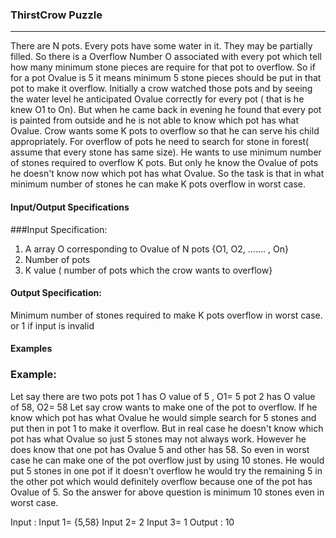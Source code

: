 ### ThirstCrow Puzzle
-----------------------------------
There are N pots. Every pots have some water in it. They may be partially filled. So there is a Overflow
Number O associated with every pot which tell how many minimum stone pieces are require for that pot to
overflow. So if for a pot Ovalue
is 5 it means minimum 5 stone pieces should be put in that pot to make it
overflow. Initially a crow watched those pots and by seeing the water level he anticipated Ovalue
correctly for every pot ( that is he knew O1 to On). But when he came back in evening he found that every
pot is painted from outside and he is not able to know which pot has what Ovalue.
Crow wants some K
pots to overflow so that he can serve his child appropriately. For overflow of pots he need to search for
stone in forest( assume that every stone has same size). He wants to use minimum number of stones
required to overflow K pots. But only he know the Ovalue
of pots he doesn't know now which pot has
what Ovalue.
So the task is that in what minimum number of stones he can make K pots overflow in
worst case.

#### Input/Output Specifications

###Input Specification:
1) A array O corresponding to Ovalue
of N pots {O1, O2, ....... , On}
2) Number of pots
3) K value
( number of pots which the crow wants to overflow}

#### Output Specification:
Minimum number of stones required to make K pots overflow in worst case.
or
1
if input is invalid

#### Examples
### Example:
Let say there are two pots
pot 1 has O value of 5 , O1= 5
pot 2 has O value of 58, O2= 58
Let say crow wants to make one of the pot to overflow. If he know which pot has what Ovalue he would simple search for 5 stones and put then in pot 1 to make it overflow. But in real case he doesn't know which pot has what Ovalue
so just 5 stones may not always work. However he does know that
one pot has Ovalue
5 and other has 58. So even in worst case he can make one of the pot overflow just
by using 10 stones. He would put 5 stones in one pot if it doesn't overflow he would try the remaining 5
in the other pot which would definitely overflow because one of the pot has Ovalue
of 5.
So the answer for above question is minimum 10 stones even in worst case.

Input :
Input 1= {5,58}
Input 2= 2
Input 3= 1
Output : 10